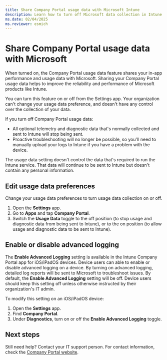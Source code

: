 ```yaml
---
title: Share Company Portal usage data with Microsoft Intune
description: Learn how to turn off Microsoft data collection in Intune Company Portal for iOS to prevent usage and diagnostic data from automatically being shared with Intune.
ms.date: 02/04/2025
ms.reviewer: esmich
---
```


# Share Company Portal usage data with Microsoft

When turned on, the Company Portal usage data feature shares your in-app performance and usage data with Microsoft. Sharing your Company Portal usage data helps to improve the reliability and performance of Microsoft products like Intune.

You can turn this feature on or off from the Settings app. Your organization can't change your usage data preference, and doesn't have any control over the collection of your data.

If you turn off Company Portal usage data:

* All optional telemetry and diagnostic data that's normally collected and sent to Intune will stop being sent.
* Proactive troubleshooting will no longer be possible, so you'll need to manually upload your logs to Intune if you have a problem with the device.

The usage data setting doesn't control the data that's required to run the Intune service. That data will continue to be sent to Intune but doesn't contain any personal information.

## Edit usage data preferences
Change your usage data preferences to turn usage data collection on or off.

1. Open the **Settings** app.
2. Go to **Apps** and tap **Company Portal**.
3. Switch the **Usage Data** toggle to the off position (to stop usage and diagnostic data from being sent to Intune), or to the on position (to allow usage and diagnostic data to be sent to Intune).

## Enable or disable advanced logging

The **Enable Advanced Logging** setting is available in the Intune Company Portal app for iOS/iPadOS devices. Device users can able to enable or disable advanced logging on a device. By turning on advanced logging, detailed log reports will be sent to Microsoft to troubleshoot issues. By default, the **Enable Advanced Logging** setting will be off. Device users should keep this setting off unless otherwise instructed by their organization's IT admin.

To modify this setting on an iOS/iPadOS device:
1. Open the **Settings** app.
2. Find **Company Portal**.
3. Under **Diagnostics**, turn on or off the **Enable Advanced Logging** toggle.

## Next steps

Still need help? Contact your IT support person. For contact information, check the [Company Portal website](https://go.microsoft.com/fwlink/?linkid=2010980).

